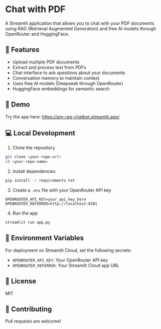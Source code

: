 # Chat with PDF

A Streamlit application that allows you to chat with your PDF documents using RAG (Retrieval Augmented Generation) and free AI models through OpenRouter and HuggingFace.

## 🌟 Features

- Upload multiple PDF documents
- Extract and process text from PDFs
- Chat interface to ask questions about your documents
- Conversation memory to maintain context
- Uses free AI models (Deepseek through OpenRouter)
- HuggingFace embeddings for semantic search

## 🚀 Demo

Try the app here: https://am-rag-chatbot.streamlit.app/

## 💻 Local Development

1. Clone the repository
```bash
git clone <your-repo-url>
cd <your-repo-name>
```

2. Install dependencies
```bash
pip install -r requirements.txt
```

3. Create a `.env` file with your OpenRouter API key
```
OPENROUTER_API_KEY=your_api_key_here
OPENROUTER_REFERRER=http://localhost:8501
```

4. Run the app
```bash
streamlit run app.py
```

## 🔑 Environment Variables

For deployment on Streamlit Cloud, set the following secrets:

- `OPENROUTER_API_KEY`: Your OpenRouter API key
- `OPENROUTER_REFERRER`: Your Streamlit Cloud app URL

## 📝 License

MIT

## 🤝 Contributing

Pull requests are welcome! 
